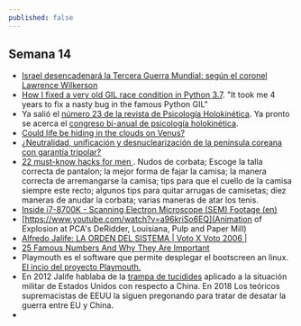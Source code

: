 ```yaml
---
published: false
---
```

## Semana 14

- [Israel desencadenará la Tercera Guerra Mundial: según el coronel Lawrence Wilkerson](http://www.jornada.unam.mx/2018/04/04/opinion/022o1pol)
- [How I fixed a very old GIL race condition in Python 3.7](https://vstinner.github.io/python37-gil-change.html). "It took me 4 years to fix a nasty bug in the famous Python GIL"
- Ya salió el [número 23 de la revista de Psicología Holokinética](http://revista.psicologiaholokinetica.org/sites/default/files/REVISTAPH-23.pdf). Ya pronto se acerca el [congreso bi-anual de psicología holokinética](https://www.percepcionunitaria.org/es/xv-congreso-de-psicolog-holokin-tica).
- [Could life be hiding in the clouds on Venus?](https://www.zmescience.com/science/venus-life-atmosphere-7135132/)
- [¿Neutralidad, unificación y desnuclearización de la península coreana con garantía tripolar?](http://www.jornada.unam.mx/2018/04/01/opinion/010o1pol)
- [22 must-know hacks for men ](https://www.youtube.com/watch?v=56jXh_z7Ja0). Nudos de corbata; Escoge la talla correcta de pantalon; la mejor forma de fajar la camisa; la manera correcta de arremangarse la camisa; tips para que el cuello de la camisa siempre este recto; algunos tips para quitar arrugas de camisetas; diez maneras de anudar la corbata; varias maneras de atar los tenis.
- [Inside i7-8700K - Scanning Electron Microscope (SEM) Footage (en)](https://www.youtube.com/watch?v=O_iu48VTRDE)
- [https://www.youtube.com/watch?v=a96kriSo6EQ](Animation of Explosion at PCA's DeRidder, Louisiana, Pulp and Paper Mill)
- [Alfredo Jalife: LA ORDEN DEL SISTEMA | Voto X Voto 2006 |](https://www.youtube.com/watch?v=zCmvZV9CPqI)
- [25 Famous Numbers And Why They Are Important](https://www.youtube.com/watch?time_continue=2&v=c5jep7S8yxA)
- Playmouth es el software que permite desplegar el bootscreen an linux. [El incio del proyecto Playmouth.](https://blog.fpmurphy.com/2009/09/project-plymouth.html)
- En 2012 Jalife hablaba de la [trampa de tucidides](http://www.jornada.unam.mx/2012/06/03/opinion/018o1pol) aplicado a la situación militar de Estados Unidos con respecto a China. En 2018 Los teóricos supremacistas de EEUU la siguen pregonando para tratar de desatar la guerra entre EU y China.
- 
